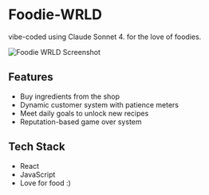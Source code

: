 # Foodie-WRLD
vibe-coded using Claude Sonnet 4. for the love of foodies.

![Foodie WRLD Screenshot](https://github.com/user-attachments/assets/9b626d97-ac76-4d40-8f52-4e23aa935a0a)

## Features
- Buy ingredients from the shop
- Dynamic customer system with patience meters
- Meet daily goals to unlock new recipes
- Reputation-based game over system

## Tech Stack
- React
- JavaScript
- Love for food :)
